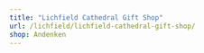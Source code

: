 ```yaml
---
title: "Lichfield Cathedral Gift Shop"
url: /lichfield/lichfield-cathedral-gift-shop/
shop: Andenken
---
```

